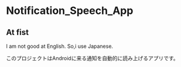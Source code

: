# Notification_Speech_App

## At fist
  I am not good at English.
  So,i use Japanese.
  
  このプロジェクトはAndroidに来る通知を自動的に読み上げるアプリです。
